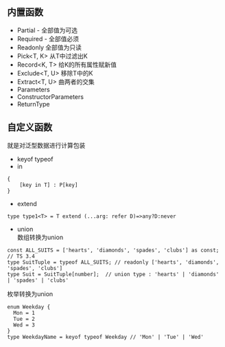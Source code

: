 ## 内置函数
- Partial - 全部值为可选
- Required - 全部值必须
- Readonly 全部值为只读
- Pick\<T, K> 从T中过滤出K
- Record<K, T> 给K的所有属性赋新值
- Exclude<T, U> 移除T中的K
- Extract<T, U> 曲两者的交集
- Parameters<T>
- ConstructorParameters<T>
- ReturnType<T>
## 自定义函数
就是对泛型数据进行计算包装
- keyof typeof
- in
```
{
    [key in T] : P[key]
}
```
- extend
```
type type1<T> = T extend (...arg: refer D)=>any?D:never
```
- union  
数组转换为union
```
const ALL_SUITS = ['hearts', 'diamonds', 'spades', 'clubs'] as const; // TS 3.4
type SuitTuple = typeof ALL_SUITS; // readonly ['hearts', 'diamonds', 'spades', 'clubs']
type Suit = SuitTuple[number];  // union type : 'hearts' | 'diamonds' | 'spades' | 'clubs'
```
枚举转换为union
```
enum Weekday {
  Mon = 1
  Tue = 2
  Wed = 3
}
type WeekdayName = keyof typeof Weekday // 'Mon' | 'Tue' | 'Wed'
```